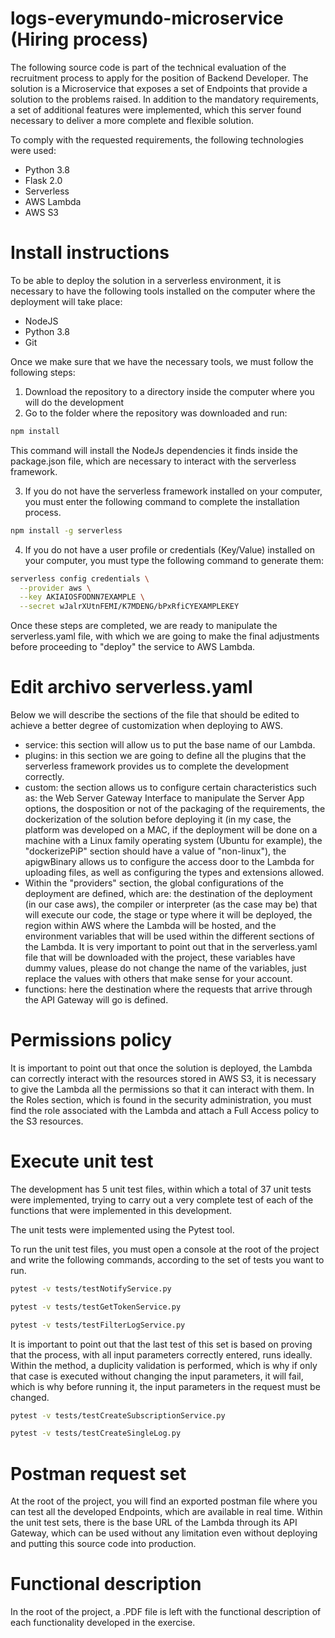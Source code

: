 # logs-everymundo-microservice (Hiring process)
The following source code is part of the technical evaluation of the recruitment process to apply for the position of Backend Developer. The solution is a Microservice that exposes a set of Endpoints that provide a solution to the problems raised. In addition to the mandatory requirements, a set of additional features were implemented, which this server found necessary to deliver a more complete and flexible solution.

To comply with the requested requirements, the following technologies were used:

- Python 3.8
- Flask 2.0
- Serverless
- AWS Lambda
- AWS S3

# Install instructions

To be able to deploy the solution in a serverless environment, it is necessary to have the following tools installed on the computer where the deployment will take place:

- NodeJS
- Python 3.8
- Git

Once we make sure that we have the necessary tools, we must follow the following steps:

1. Download the repository to a directory inside the computer where you will do the development
2. Go to the folder where the repository was downloaded and run:

```bash
npm install
```

This command will install the NodeJs dependencies it finds inside the package.json file, which are necessary to interact with the serverless framework.

3. If you do not have the serverless framework installed on your computer, you must enter the following command to complete the installation process.

```bash
npm install -g serverless
```

4. If you do not have a user profile or credentials (Key/Value) installed on your computer, you must type the following command to generate them:

```bash
serverless config credentials \
  --provider aws \
  --key AKIAIOSFODNN7EXAMPLE \
  --secret wJalrXUtnFEMI/K7MDENG/bPxRfiCYEXAMPLEKEY
```

Once these steps are completed, we are ready to manipulate the serverless.yaml file, with which we are going to make the final adjustments before proceeding to "deploy" the service to AWS Lambda.

# Edit archivo serverless.yaml

Below we will describe the sections of the file that should be edited to achieve a better degree of customization when deploying to AWS.

- service: this section will allow us to put the base name of our Lambda.
- plugins: in this section we are going to define all the plugins that the serverless framework provides us to complete the development correctly.
- custom: the section allows us to configure certain characteristics such as: the Web Server Gateway Interface to manipulate the Server App options, the dosposition or not of the packaging of the requirements, the dockerization of the solution before deploying it (in my case, the platform was developed on a MAC, if the deployment will be done on a machine with a Linux family operating system (Ubuntu for example), the "dockerizePiP" section should have a value of "non-linux"), the apigwBinary allows us to configure the access door to the Lambda for uploading files, as well as configuring the types and extensions allowed.
- Within the "providers" section, the global configurations of the deployment are defined, which are: the destination of the deployment (in our case aws), the compiler or interpreter (as the case may be) that will execute our code, the stage or type where it will be deployed, the region within AWS where the Lambda will be hosted, and the environment variables that will be used within the different sections of the Lambda. It is very important to point out that in the serverless.yaml file that will be downloaded with the project, these variables have dummy values, please do not change the name of the variables, just replace the values with others that make sense for your account.
- functions: here the destination where the requests that arrive through the API Gateway will go is defined.

# Permissions policy
It is important to point out that once the solution is deployed, the Lambda can correctly interact with the resources stored in AWS S3, it is necessary to give the Lambda all the permissions so that it can interact with them. In the Roles section, which is found in the security administration, you must find the role associated with the Lambda and attach a Full Access policy to the S3 resources.

# Execute unit test
The development has 5 unit test files, within which a total of 37 unit tests were implemented, trying to carry out a very complete test of each of the functions that were implemented in this development.

The unit tests were implemented using the Pytest tool.

To run the unit test files, you must open a console at the root of the project and write the following commands, according to the set of tests you want to run.

```bash
pytest -v tests/testNotifyService.py 
```

```bash
pytest -v tests/testGetTokenService.py   
```
```bash
pytest -v tests/testFilterLogService.py     
```
It is important to point out that the last test of this set is based on proving that the process, with all input parameters correctly entered, runs ideally. Within the method, a duplicity validation is performed, which is why if only that case is executed without changing the input parameters, it will fail, which is why before running it, the input parameters in the request must be changed.
```bash
pytest -v tests/testCreateSubscriptionService.py
```
```bash
pytest -v tests/testCreateSingleLog.py
```

# Postman request set
At the root of the project, you will find an exported postman file where you can test all the developed Endpoints, which are available in real time. Within the unit test sets, there is the base URL of the Lambda through its API Gateway, which can be used without any limitation even without deploying and putting this source code into production.

# Functional description
In the root of the project, a .PDF file is left with the functional description of each functionality developed in the exercise.

